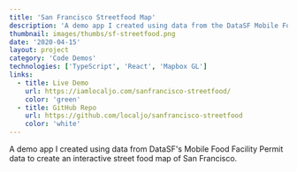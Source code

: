 ```yaml
---
title: 'San Francisco Streetfood Map'
description: 'A demo app I created using data from the DataSF Mobile Food Facility Permit data to create an interactive street food map of San Francisco.'
thumbnail: images/thumbs/sf-streetfood.png
date: '2020-04-15'
layout: project
category: 'Code Demos'
technologies: ['TypeScript', 'React', 'Mapbox GL']
links:
  - title: Live Demo
    url: https://iamlocaljo.com/sanfrancisco-streetfood/
    color: 'green'
  - title: GitHub Repo
    url: https://github.com/localjo/sanfrancisco-streetfood
    color: 'white'
---
```


A demo app I created using data from DataSF's Mobile Food Facility Permit data to create an interactive street food map of San Francisco.
